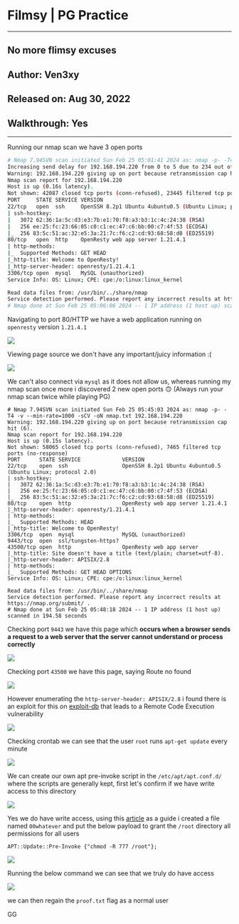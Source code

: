 # Filmsy | PG Practice

***
## No more flimsy excuses

## Author: Ven3xy
## Released on: Aug 30, 2022
## Walkthrough: Yes
***



Running our nmap scan we have 3 open ports

```bash
# Nmap 7.94SVN scan initiated Sun Feb 25 05:01:41 2024 as: nmap -p- -T4 -v --min-rate=1000 -sCV -oN nmap.txt 192.168.194.220
Increasing send delay for 192.168.194.220 from 0 to 5 due to 234 out of 584 dropped probes since last increase.
Warning: 192.168.194.220 giving up on port because retransmission cap hit (6).
Nmap scan report for 192.168.194.220
Host is up (0.16s latency).
Not shown: 42087 closed tcp ports (conn-refused), 23445 filtered tcp ports (no-response)
PORT     STATE SERVICE VERSION
22/tcp   open  ssh     OpenSSH 8.2p1 Ubuntu 4ubuntu0.5 (Ubuntu Linux; protocol 2.0)
| ssh-hostkey: 
|   3072 62:36:1a:5c:d3:e3:7b:e1:70:f8:a3:b3:1c:4c:24:38 (RSA)
|   256 ee:25:fc:23:66:05:c0:c1:ec:47:c6:bb:00:c7:4f:53 (ECDSA)
|_  256 83:5c:51:ac:32:e5:3a:21:7c:f6:c2:cd:93:68:58:d8 (ED25519)
80/tcp   open  http    OpenResty web app server 1.21.4.1
| http-methods: 
|_  Supported Methods: GET HEAD
|_http-title: Welcome to OpenResty!
|_http-server-header: openresty/1.21.4.1
3306/tcp open  mysql   MySQL (unauthorized)
Service Info: OS: Linux; CPE: cpe:/o:linux:linux_kernel

Read data files from: /usr/bin/../share/nmap
Service detection performed. Please report any incorrect results at https://nmap.org/submit/ .
# Nmap done at Sun Feb 25 05:06:06 2024 -- 1 IP address (1 host up) scanned in 265.30 seconds
```



Navigating to port 80/HTTP we have a web application running on `openresty` version `1.21.4.1`


![](https://i.imgur.com/95khHwl.png)





Viewing page source we don't have any important/juicy information :(


![](https://i.imgur.com/plDehyF.png)



We can't also connect via `mysql` as it does not allow us, whereas running my nmap scan once more i discovered 2 new open ports 🙃 (Always run your nmap scan twice while playing PG)



```
# Nmap 7.94SVN scan initiated Sun Feb 25 05:45:03 2024 as: nmap -p- -T4 -v --min-rate=1000 -sCV -oN nmap.txt 192.168.194.220
Warning: 192.168.194.220 giving up on port because retransmission cap hit (6).
Nmap scan report for 192.168.194.220
Host is up (0.15s latency).
Not shown: 58065 closed tcp ports (conn-refused), 7465 filtered tcp ports (no-response)
PORT      STATE SERVICE             VERSION
22/tcp    open  ssh                 OpenSSH 8.2p1 Ubuntu 4ubuntu0.5 (Ubuntu Linux; protocol 2.0)
| ssh-hostkey: 
|   3072 62:36:1a:5c:d3:e3:7b:e1:70:f8:a3:b3:1c:4c:24:38 (RSA)
|   256 ee:25:fc:23:66:05:c0:c1:ec:47:c6:bb:00:c7:4f:53 (ECDSA)
|_  256 83:5c:51:ac:32:e5:3a:21:7c:f6:c2:cd:93:68:58:d8 (ED25519)
80/tcp    open  http                OpenResty web app server 1.21.4.1
|_http-server-header: openresty/1.21.4.1
| http-methods: 
|_  Supported Methods: HEAD
|_http-title: Welcome to OpenResty!
3306/tcp  open  mysql               MySQL (unauthorized)
9443/tcp  open  ssl/tungsten-https?
43500/tcp open  http                OpenResty web app server
|_http-title: Site doesn't have a title (text/plain; charset=utf-8).
|_http-server-header: APISIX/2.8
| http-methods: 
|_  Supported Methods: GET HEAD OPTIONS
Service Info: OS: Linux; CPE: cpe:/o:linux:linux_kernel

Read data files from: /usr/bin/../share/nmap
Service detection performed. Please report any incorrect results at https://nmap.org/submit/ .
# Nmap done at Sun Feb 25 05:48:18 2024 -- 1 IP address (1 host up) scanned in 194.58 seconds
```


Checking port `9443` we have this page which **occurs when a browser sends a request to a web server that the server cannot understand or process correctly**


![](https://i.imgur.com/b5yKSyd.png)

Checking port `43500` we have this page, saying Route no found

![](https://i.imgur.com/Thc6ro2.png)



However enumerating the `http-server-header: APISIX/2.8` i found there is an exploit for this on [exploit-db](https://www.exploit-db.com/exploits/50829?source=post_page-----5f920b22ccff--------------------------------) that leads to a Remote Code Execution vulnerability



![](https://i.imgur.com/CQxBdRw.png)


Checking crontab we can see that the user `root` runs `apt-get update` every minute


![](https://i.imgur.com/nxJqW3a.png)



We can create our own apt pre-invoke script in the `/etc/apt/apt.conf.d/` where the scripts are generally kept, first let's confirm if we have write access to this directory



![](https://i.imgur.com/2j6swJF.png)


Yes we do have write access, using this [article](https://systemweakness.com/code-execution-with-apt-update-in-crontab-privesc-in-linux-e6d6ffa8d076) as a guide i created a file named `00whatever` and put the below payload to grant the `/root` directory all permissions for all users


```
APT::Update::Pre-Invoke {"chmod -R 777 /root"};
```




![](https://i.imgur.com/yNwOdOa.png)



Running the below command we can see that we truly do have access




![](https://i.imgur.com/6spPMUF.png)



we can then regain the `proof.txt` flag as a normal user

GG
